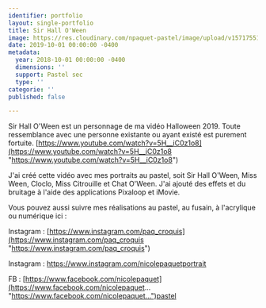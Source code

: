 ```yaml
---
identifier: portfolio
layout: single-portfolio
title: Sir Hall O'Ween
image: https://res.cloudinary.com/npaquet-pastel/image/upload/v1571755183/Sir_Hall_O_Ween_d2zggh.jpg
date: 2019-10-01 00:00:00 -0400
metadata:
  year: 2018-10-01 00:00:00 -0400
  dimensions: ''
  support: Pastel sec
  type: ''
categorie: ''
published: false

---
```

Sir Hall O'Ween est un personnage de ma vidéo Halloween 2019. Toute ressemblance avec une personne existante ou ayant existé est purement fortuite. [https://www.youtube.com/watch?v=5H__iC0z1o8](https://www.youtube.com/watch?v=5H__iC0z1o8 "https://www.youtube.com/watch?v=5H__iC0z1o8")

J'ai créé cette vidéo avec mes portraits au pastel, soit Sir Hall O'Ween, Miss Ween, Cloclo, Miss Citrouille et Chat O'Ween. J'ai ajouté des effets et du bruitage à l'aide des applications Pixaloop et iMovie.

Vous pouvez aussi suivre mes réalisations au pastel, au fusain, à l'acrylique ou numérique ici : 

Instagram : [https://www.instagram.com/paq_croquis](https://www.instagram.com/paq_croquis "https://www.instagram.com/paq_croquis") 

Instagram : https://www.instagram.com/nicolepaquetportrait

FB : [https://www.facebook.com/nicolepaquet](https://www.facebook.com/nicolepaquet... "https://www.facebook.com/nicolepaquet...")pastel